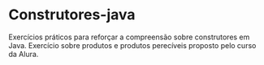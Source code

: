 # Construtores-java
Exercícios práticos para reforçar a compreensão sobre construtores em Java. Exercício sobre produtos e produtos perecíveis proposto pelo curso da Alura.
